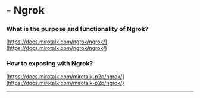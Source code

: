 #  - Ngrok

### What is the purpose and functionality of Ngrok?

[https://docs.mirotalk.com/ngrok/ngrok/](https://docs.mirotalk.com/ngrok/ngrok/)

### How to exposing  with Ngrok?

[https://docs.mirotalk.com/mirotalk-p2p/ngrok/](https://docs.mirotalk.com/mirotalk-p2p/ngrok/)

---
